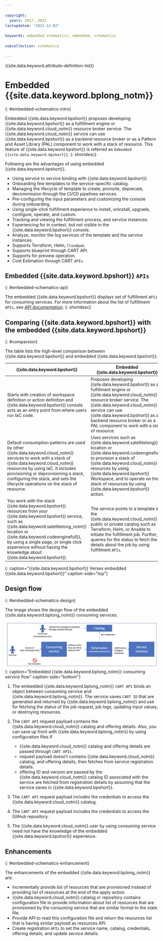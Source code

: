 ```yaml
---

copyright:
  years: 2017, 2022
lastupdated: "2022-12-02"

keywords: embedded schematics, embedded, schematics

subcollection: schematics

---
```


{{site.data.keyword.attribute-definition-list}}

# Embedded {{site.data.keyword.bplong_notm}}
{: #embedded-schematics-intro}

Embedded {{site.data.keyword.bpshort}} proposes developing {{site.data.keyword.bpshort}} as a fulfillment engine or {{site.data.keyword.cloud_notm}} resource broker service. The {{site.data.keyword.cloud_notm}} service can use {{site.data.keyword.bpshort}} as a backend resource broker or as a Pattern and Asset Library (PAL) component to work with a stack of resource. This feature of {{site.data.keyword.bpshort}} is referred as `Embedded {{site.data.keyword.bpshort}}`.
{: shortdesc}

Following are the advantages of using embedded {{site.data.keyword.bpshort}}.
- Using service to service binding with {{site.data.keyword.bpshort}}
- Onboarding few templates to the service-specific catalog.
- Managing the lifecycle of template to create, promote, deprecate, decommission through the CI/CD pipelines services.
- Pre-configuring the input parameters and customizing the console during onboarding.
- Using single-click fulfillment experience to install, uninstall, upgrade, configure, operate, and custom.
- Tracking and viewing the fulfillment process, and service instances.
- Experiencing for in context, but not visible in the {{site.data.keyword.bpshort}} console.
- Analyze, monitor the log services of the template and the service instances.
- Supports Terraform, Helm, `Cloudpak`.
- Supports blueprint through CART API.
- Supports for preview operation.
- Cost Estimation through CART `APIs`.

## Embedded {{site.data.keyword.bpshort}} `APIs`
{: #embedded-schematics-api}

The embedded {{site.data.keyword.bpshort}} displays set of fulfillment `APIs` for consuming services. For more information about the list of fulfillment `APIs`, see [API documentation](/apidocs/schematics/schematics?code=java).
{: shortdesc}

## Comparing {{site.data.keyword.bpshort}} with the embedded {{site.data.keyword.bpshort}}
{: #comparsion}

The table lists the high-level comparison between {{site.data.keyword.bpshort}} and embedded {{site.data.keyword.bpshort}}.

| {{site.data.keyword.bpshort}}  | Embedded {{site.data.keyword.bpshort}} |
|  --- | --- |
| Starts with creation of workspace definition or action definition and {{site.data.keyword.bpshort}} console acts as an entry point from where users run IaC code.| Proposes developing {{site.data.keyword.bpshort}} as a fulfillment engine or {{site.data.keyword.cloud_notm}} resource broker service. The {{site.data.keyword.cloud_notm}} service can use {{site.data.keyword.bpshort}} as a backend resource broker or as a PAL component to work with a stack of resource. |
| Default consumption patterns are used by other {{site.data.keyword.cloud_notm}} services to work with a stack of {{site.data.keyword.cloud_notm}} resources by using IaC. It includes provisioning or deprovisioning a stack, configuring the stack, and sets the lifecycle operations on the stack of resource. | Uses services such as {{site.data.keyword.satellitelong}} location or {{site.data.keyword.codeenginefull}} to provision a stack of {{site.data.keyword.cloud_notm}} resources by using {{site.data.keyword.bpshort}} Workspace, and to operate on the stack of resources by using {{site.data.keyword.bpshort}} action. |
| You work with the stack {{site.data.keyword.bpshort}} resources from your {{site.data.keyword.bpshort}} service, such as {{site.data.keyword.satellitelong_notm}} location or {{site.data.keyword.codeenginefull}}, by using a single page, or single click experience without having the knowledge about {{site.data.keyword.bpshort}}. | The service points to a template in the {{site.data.keyword.cloud_notm}} public or private catalog such as Terraform, Helm, or Ansible to initiate the fulfillment job. Further, queries for the status to fetch the details about the job by using fulfillment `APIs`. |
{: caption="{{site.data.keyword.bpshort}} Verses embedded {{site.data.keyword.bpshort}}" caption-side="top"}

## Design flow 
{: #embedded-schematics-design}

The image shows the design flow of the embedded {{site.data.keyword.bplong_notm}} consuming services.

![Embedded {{site.data.keyword.bplong_notm}} consuming service flow](../images/embed-schematics-consumesvc.png "Embedded {{site.data.keyword.bplong_notm}} service flow"){: caption="Embedded {{site.data.keyword.bplong_notm}} consuming service flow" caption-side="bottom"}

1. The embedded {{site.data.keyword.bplong_notm}} `CART API` binds an object between consuming service and {{site.data.keyword.bplong_notm}}. The service saves `CART ID` that are generated and returned by {{site.data.keyword.bplong_notm}} and use for fetching the status of the job request, job logs, updating input values, or destroying resources.
2. The `CART API` request payload contains the {{site.data.keyword.cloud_notm}} catalog and offering details. Also, you can save up front with {{site.data.keyword.bplong_notm}} by using configuration files if

    - {{site.data.keyword.cloud_notm}} catalog and offering details are passed through `CART APIs`.
    - request payload doesn’t contains {{site.data.keyword.cloud_notm}} catalog, and offering details, then fetches from service registration details.
    - offering ID and version are passed by the {{site.data.keyword.cloud_notm}} catalog ID associated with the service are fetched from registration details by assuming that the service saves in {{site.data.keyword.bpshort}}.

3. The `CART API` request payload includes the credentials to access the {{site.data.keyword.cloud_notm}} catalog.
4. The `CART API` request payload includes the credentials to access the GitHub repository.
5. The {{site.data.keyword.cloud_notm}} user by using consuming service need not have the knowledge of the embedded {{site.data.keyword.bpshort}} experience.

## Enhancements
{: #embedded-schematics-enhancement}

The enhancements of the embedded {{site.data.keyword.bplong_notm}} are:
- Incrementally provide list of resources that are provisioned instead of providing list of resources at the end of the apply action.
- {{site.data.keyword.cloud_notm}} catalog or repository contains configuration file to provide information about list of resources that are provisioned by the consuming service that are similar format to the state file.
- Provide API to read this configuration file and return the resources list that is having similar payload as resources API.
- Create registration `APIs` to set the service name, catalog, credentials, offering details, and update service details.




